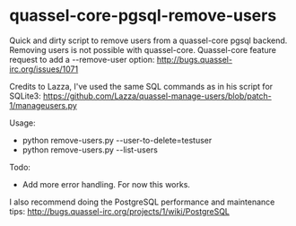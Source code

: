 # quassel-core-pgsql-remove-users
Quick and dirty script to remove users from a quassel-core pgsql backend. Removing users is not possible with quassel-core. Quassel-core feature request to add a --remove-user option: http://bugs.quassel-irc.org/issues/1071

Credits to Lazza, I've used the same SQL commands as in his script for SQLite3:
https://github.com/Lazza/quassel-manage-users/blob/patch-1/manageusers.py

Usage:
 - python remove-users.py --user-to-delete=testuser
 - python remove-users.py --list-users

Todo:
- Add more error handling. For now this works.

I also recommend doing the PostgreSQL performance and maintenance tips:
http://bugs.quassel-irc.org/projects/1/wiki/PostgreSQL
